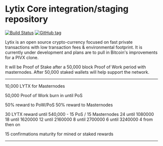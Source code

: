Lytix Core integration/staging repository
=====================================

[![Build Status](https://travis-ci.org/LytixChain/lytix.png)](https://travis-ci.org/LytixChain/lytix) [![GitHub tag](https://img.shields.io/github/tag/LytixChain/lytix.svg)](https://github.com/lytixchain/lytix/tree/v1.1.4)

Lytix is an open source crypto-currency focused on fast private transactions with low transaction fees & environmental footprint.  It is currently under development and plans are to pull in Bitcoin's improvements for a PIVX clone.

It will be Proof of Stake after a 50,000 block Proof of Work period with masternodes. After 50,000 staked wallets will help support the network. 


------------------------

10,000 LYTX for Masternodes

50,000 Proof of Work burn in until PoS

50% reward to PoW/PoS 50% reward to Masternodes

30 LYTX reward until 540,000 - 15 PoS / 15 Masternodes
	24 until 1080000
	18 until 1620000
	12 until 2160000
	 8 until 2700000
	 6 until 3240000
	 4 from then on 

15 confirmations maturity for mined or staked rewards

-------------------------
